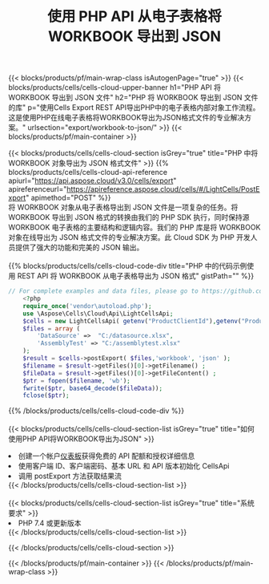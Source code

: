﻿---
title: 使用 PHP API 从电子表格将 WORKBOOK 导出到 JSON
description: Aspose.Cells Cloud REST API 支持将 Excel 文件和内部对象导出为各种格式文件。 SDK支持多种开发语言。它们包括 Android、C#、Go、Java、NodeJS、Perl、PHP、Python、Ruby 和 swift。
url: /zh/php/export/workbook-to-json/
---
{{< blocks/products/pf/main-wrap-class isAutogenPage="true" >}}
{{< blocks/products/cells/cells-cloud-upper-banner h1="PHP API 将 WORKBOOK 导出到 JSON 文件" h2="PHP 将 WORKBOOK 导出到 JSON 文件的库" p="使用Cells Export REST API导出PHP中的电子表格内部对象工作流程。这是使用PHP在线电子表格将WORKBOOK导出为JSON格式文件的专业解决方案。" urlsection="export/workbook-to-json/" >}}
{{< blocks/products/pf/main-container >}}

{{< blocks/products/cells/cells-cloud-section isGrey="true" title="PHP 中将 WORKBOOK 对象导出为 JSON 格式文件" >}}
{{% blocks/products/cells/cells-cloud-api-reference apiurl="https://api.aspose.cloud/v3.0/cells/export" apireferenceurl="https://apireference.aspose.cloud/cells/#/LightCells/PostExport" apimethod="POST" %}}
<br/>
将 WORKBOOK 对象从电子表格导出到 JSON 文件是一项复杂的任务。将 WORKBOOK 导出到 JSON 格式的转换由我们的 PHP SDK 执行，同时保持源 WORKBOOK 电子表格的主要结构和逻辑内容。我们的 PHP 库是将 WORKBOOK 对象在线导出为 JSON 格式文件的专业解决方案。此 Cloud SDK 为 PHP 开发人员提供了强大的功能和完美的 JSON 输出。
<br/>
<br/>
{{% blocks/products/cells/cells-cloud-code-div title="PHP 中的代码示例使用 REST API 将 WORKBOOK 从电子表格导出为 JSON 格式" gistPath="" %}}
  
```php
// For complete examples and data files, please go to https://github.com/aspose-cells-cloud/aspose-cells-cloud-php/
    <?php
    require_once('vendor\autoload.php');
    use \Aspose\Cells\Cloud\Api\LightCellsApi;
    $cells = new LightCellsApi( getenv("ProductClientId"),getenv("ProductClientSecret") );
    $files = array (
        'DataSource' =>  "C:/datasource.xlsx",
        'AssemblyTest' => "C:/assemblytest.xlsx"
    );
    $result = $cells->postExport( $files,'workbook', 'json' );
    $filename = $result->getFiles()[0]->getFilename() ;
    $fileData = $result->getFiles()[0]->getFileContent() ;
    $ptr = fopen($filename, 'wb');
    fwrite($ptr, base64_decode($fileData));
    fclose($ptr);
```
   
{{% /blocks/products/cells/cells-cloud-code-div %}}
<br/>
<br/>
{{< blocks/products/cells/cells-cloud-section-list isGrey="true" title="如何使用PHP API将WORKBOOK导出为JSON" >}}
<li>创建一个帐户<a href="https://dashboard.aspose.cloud/">仪表板</a>获得免费的 API 配额和授权详细信息</li>
<li>使用客户端 ID、客户端密码、基本 URL 和 API 版本初始化 CellsApi</li>
<li>调用 postExport 方法获取结果流</li>
{{< /blocks/products/cells/cells-cloud-section-list >}}
<br/>
<br/>
{{< blocks/products/cells/cells-cloud-section-list isGrey="true" title="系统要求" >}}
<li>PHP 7.4 或更新版本</li>
{{< /blocks/products/cells/cells-cloud-section-list >}}

{{< /blocks/products/cells/cells-cloud-section >}}

{{< /blocks/products/pf/main-container >}}
{{< /blocks/products/pf/main-wrap-class >}}
